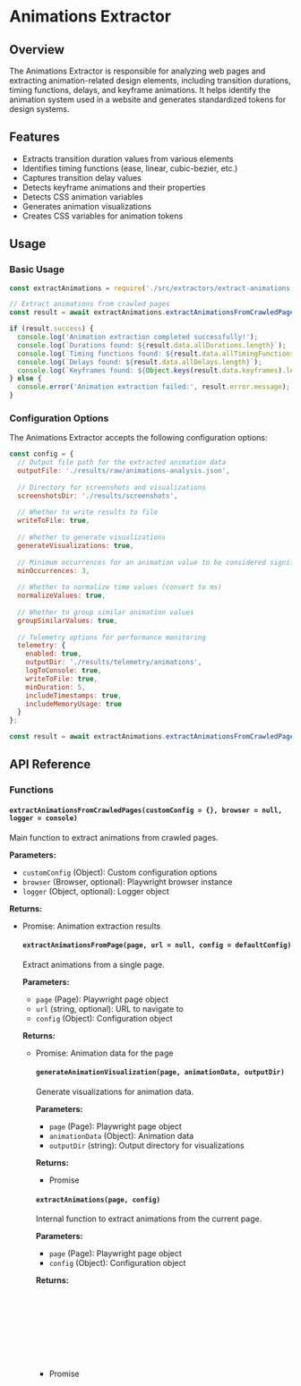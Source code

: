 # Animations Extractor

## Overview

The Animations Extractor is responsible for analyzing web pages and extracting animation-related design elements, including transition durations, timing functions, delays, and keyframe animations. It helps identify the animation system used in a website and generates standardized tokens for design systems.

## Features

- Extracts transition duration values from various elements
- Identifies timing functions (ease, linear, cubic-bezier, etc.)
- Captures transition delay values
- Detects keyframe animations and their properties
- Detects CSS animation variables
- Generates animation visualizations
- Creates CSS variables for animation tokens

## Usage

### Basic Usage

```javascript
const extractAnimations = require('./src/extractors/extract-animations');

// Extract animations from crawled pages
const result = await extractAnimations.extractAnimationsFromCrawledPages();

if (result.success) {
  console.log('Animation extraction completed successfully!');
  console.log(`Durations found: ${result.data.allDurations.length}`);
  console.log(`Timing functions found: ${result.data.allTimingFunctions.length}`);
  console.log(`Delays found: ${result.data.allDelays.length}`);
  console.log(`Keyframes found: ${Object.keys(result.data.keyframes).length}`);
} else {
  console.error('Animation extraction failed:', result.error.message);
}
```

### Configuration Options

The Animations Extractor accepts the following configuration options:

```javascript
const config = {
  // Output file path for the extracted animation data
  outputFile: './results/raw/animations-analysis.json',
  
  // Directory for screenshots and visualizations
  screenshotsDir: './results/screenshots',
  
  // Whether to write results to file
  writeToFile: true,
  
  // Whether to generate visualizations
  generateVisualizations: true,
  
  // Minimum occurrences for an animation value to be considered significant
  minOccurrences: 3,
  
  // Whether to normalize time values (convert to ms)
  normalizeValues: true,
  
  // Whether to group similar animation values
  groupSimilarValues: true,
  
  // Telemetry options for performance monitoring
  telemetry: {
    enabled: true,
    outputDir: './results/telemetry/animations',
    logToConsole: true,
    writeToFile: true,
    minDuration: 5,
    includeTimestamps: true,
    includeMemoryUsage: true
  }
};

const result = await extractAnimations.extractAnimationsFromCrawledPages(config);
```

## API Reference

### Functions

#### `extractAnimationsFromCrawledPages(customConfig = {}, browser = null, logger = console)`

Main function to extract animations from crawled pages.

**Parameters:**
- `customConfig` (Object): Custom configuration options
- `browser` (Browser, optional): Playwright browser instance
- `logger` (Object, optional): Logger object

**Returns:**
- Promise<Object>: Animation extraction results

#### `extractAnimationsFromPage(page, url = null, config = defaultConfig)`

Extract animations from a single page.

**Parameters:**
- `page` (Page): Playwright page object
- `url` (string, optional): URL to navigate to
- `config` (Object): Configuration object

**Returns:**
- Promise<Object>: Animation data for the page

#### `generateAnimationVisualization(page, animationData, outputDir)`

Generate visualizations for animation data.

**Parameters:**
- `page` (Page): Playwright page object
- `animationData` (Object): Animation data
- `outputDir` (string): Output directory for visualizations

**Returns:**
- Promise<void>

#### `extractAnimations(page, config)`

Internal function to extract animations from the current page.

**Parameters:**
- `page` (Page): Playwright page object
- `config` (Object): Configuration object

**Returns:**
- Promise<Object>: Extracted animation data

## Output Format

The Animations Extractor generates a JSON file with the following structure:

```json
{
  "pagesAnalyzed": [
    {
      "url": "https://example.com",
      "title": "Example Website",
      "animations": {
        "durations": ["200ms", "300ms", "500ms"],
        "timingFunctions": ["ease", "ease-in-out", "cubic-bezier(0.42, 0, 0.58, 1)"],
        "delays": ["0ms", "100ms", "200ms"],
        "keyframes": {
          "fade-in": "@keyframes fade-in { from { opacity: 0; } to { opacity: 1; } }",
          "slide-in": "@keyframes slide-in { from { transform: translateX(-100%); } to { transform: translateX(0); } }"
        }
      }
    }
  ],
  "allDurations": [
    {
      "value": "200ms",
      "occurrences": 42,
      "elements": ["button", "a", ".card"]
    },
    {
      "value": "300ms",
      "occurrences": 25,
      "elements": [".modal", ".dropdown"]
    }
  ],
  "allTimingFunctions": [
    {
      "value": "ease",
      "occurrences": 50,
      "elements": ["button", "a", ".card"]
    },
    {
      "value": "ease-in-out",
      "occurrences": 30,
      "elements": [".modal", ".dropdown"]
    }
  ],
  "allDelays": [
    {
      "value": "0ms",
      "occurrences": 60,
      "elements": ["button", "a", ".card"]
    },
    {
      "value": "100ms",
      "occurrences": 15,
      "elements": [".staggered-item"]
    }
  ],
  "keyframes": {
    "fade-in": {
      "definition": "@keyframes fade-in { from { opacity: 0; } to { opacity: 1; } }",
      "occurrences": 10,
      "elements": [".fade-in", ".modal"]
    },
    "slide-in": {
      "definition": "@keyframes slide-in { from { transform: translateX(-100%); } to { transform: translateX(0); } }",
      "occurrences": 8,
      "elements": [".slide-in", ".drawer"]
    }
  },
  "cssVars": {
    "--duration-fast": "200ms",
    "--duration-medium": "300ms",
    "--duration-slow": "500ms",
    "--timing-default": "ease",
    "--timing-smooth": "ease-in-out",
    "--timing-bounce": "cubic-bezier(0.42, 0, 0.58, 1)",
    "--delay-none": "0ms",
    "--delay-short": "100ms",
    "--delay-medium": "200ms"
  }
}
```

## Examples

### Extracting Animations with Custom Configuration

```javascript
const extractAnimations = require('./src/extractors/extract-animations');
const { chromium } = require('@playwright/test');

async function extractAnimationsWithCustomConfig() {
  // Custom configuration
  const config = {
    outputFile: './custom-results/animations.json',
    minOccurrences: 2,
    normalizeValues: true,
    groupSimilarValues: true
  };
  
  // Launch browser
  const browser = await chromium.launch();
  
  try {
    // Extract animations
    const result = await extractAnimations.extractAnimationsFromCrawledPages(config, browser);
    
    if (result.success) {
      console.log('Animation extraction completed successfully!');
      console.log(`Durations found: ${result.data.allDurations.length}`);
      console.log(`Timing functions found: ${result.data.allTimingFunctions.length}`);
      console.log(`Keyframes found: ${Object.keys(result.data.keyframes).length}`);
    } else {
      console.error('Animation extraction failed:', result.error.message);
    }
  } finally {
    // Close browser
    await browser.close();
  }
}

extractAnimationsWithCustomConfig();
```

### Extracting Animations from a Single Page

```javascript
const extractAnimations = require('./src/extractors/extract-animations');
const { chromium } = require('@playwright/test');

async function extractAnimationsFromSinglePage() {
  // Launch browser
  const browser = await chromium.launch();
  const context = await browser.newContext();
  const page = await context.newPage();
  
  try {
    // Extract animations from a specific page
    const result = await extractAnimations.extractAnimationsFromPage(
      page, 
      'https://example.com'
    );
    
    if (result.success) {
      console.log('Animation extraction completed successfully!');
      console.log(result.data);
    } else {
      console.error('Animation extraction failed:', result.error.message);
    }
  } finally {
    // Close browser
    await browser.close();
  }
}

extractAnimationsFromSinglePage();
```

## Animation Processing

### Value Normalization

When `normalizeValues` is enabled, the Animations Extractor converts all time values to milliseconds (ms) for consistency. It handles various time formats including:

- Milliseconds (ms)
- Seconds (s)

### Timing Function Parsing

The extractor parses timing functions to extract:
- Predefined functions (ease, linear, ease-in, ease-out, ease-in-out)
- Cubic Bezier functions with their control points
- Step functions with their step count and direction

This allows for better categorization and grouping of timing functions based on their visual impact.

### Keyframe Analysis

The extractor analyzes keyframe animations to extract:
- Animation name
- Keyframe percentages (from, to, 0%, 25%, 50%, 75%, 100%)
- Properties being animated
- Property values at each keyframe

## Troubleshooting

### Common Issues

1. **No animation values extracted**
   - Check if the website uses standard CSS properties for animations
   - Ensure the website is accessible and loads properly
   - Try increasing the timeout value in the configuration

2. **Missing animation variables**
   - Some websites don't use CSS variables for animations
   - Check if the website uses inline styles or other methods for applying animations

3. **Inconsistent animation values**
   - Try enabling `normalizeValues` to convert all time units to milliseconds
   - Adjust the `minOccurrences` value to filter out less common animation values

### Error Handling

The Animations Extractor provides detailed error information in the result object:

```javascript
const result = await extractAnimations.extractAnimationsFromCrawledPages();

if (!result.success) {
  console.error('Error type:', result.error.type);
  console.error('Error message:', result.error.message);
  console.error('Error stack:', result.error.stack);
}
```

## Performance Considerations

- Animation extraction can be resource-intensive on large websites
- Consider using the telemetry options to monitor performance
- For very large sites, you may want to limit the number of pages analyzed
- The `normalizeValues` and `groupSimilarValues` options add additional processing time when enabled

## Related Components

- [Typography Extractor](./typography-extractor.md)
- [Colors Extractor](./colors-extractor.md)
- [Spacing Extractor](./spacing-extractor.md)
- [Borders Extractor](./borders-extractor.md)
